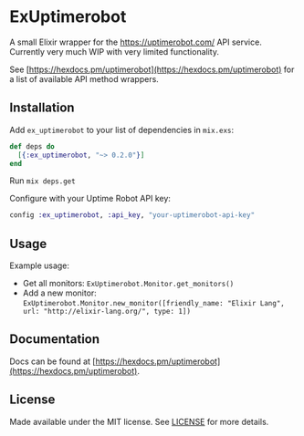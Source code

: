 # ExUptimerobot

A small Elixir wrapper for the https://uptimerobot.com/ API service. Currently
very much WIP with very limited functionality.

See [https://hexdocs.pm/uptimerobot](https://hexdocs.pm/uptimerobot) for a list 
of available API method wrappers.

## Installation

Add `ex_uptimerobot` to your list of dependencies in `mix.exs`:

```elixir
def deps do
  [{:ex_uptimerobot, "~> 0.2.0"}]
end
```

Run `mix deps.get`

Configure with your Uptime Robot API key:

```elixir
config :ex_uptimerobot, :api_key, "your-uptimerobot-api-key"
```

## Usage

Example usage:
- Get all monitors: `ExUptimerobot.Monitor.get_monitors()`
- Add a new monitor: `ExUptimerobot.Monitor.new_monitor([friendly_name: "Elixir Lang", url: "http://elixir-lang.org/", type: 1])`


## Documentation

Docs can be found at [https://hexdocs.pm/uptimerobot](https://hexdocs.pm/uptimerobot).

## License

Made available under the MIT license. See [LICENSE](LICENSE.md) for more details.
